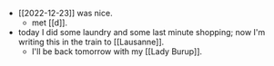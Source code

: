- [[2022-12-23]] was nice.
  - met [[d]].
- today I did some laundry and some last minute shopping; now I'm writing this in the train to [[Lausanne]].
  - I'll be back tomorrow with my [[Lady Burup]].
